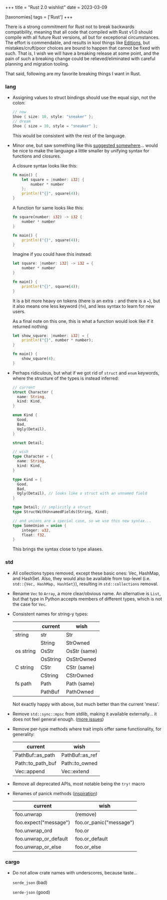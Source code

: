 +++
title = "Rust 2.0 wishlist"
date = 2023-03-09

[taxonomies]
tags = ['Rust']
+++

There is a strong commitment for Rust not to break backwards compatibility,
meaning that all code that compiled with Rust v1.0 should compile with all
future Rust versions, all but for exceptional circumstances.
The effort is commendable, and results in kool things like [Editions],
but mistakes/cruft/poor choices are bound to happen that cannot be fixed with such.
That is, I wish we will have a breaking release at some point,
and the pain of such a breaking change could be relieved/eliminated with
careful planning and migration tooling.

That said,
following are my favorite breaking things I want in Rust.

### lang

- Assigning values to struct bindings should use the equal sign, not
  the colon:

  ```rust
  // now
  Shoe { size: 10, style: "sneaker" };
  // dream
  Shoe { size = 10, style = "sneaker" };
  ```

  This would be consistent with the rest of the language.

- Minor one, but saw something like this [suggested somewhere]...
  would be nice to make the language a little smaller by unifying syntax for
  functions and closures.

  A closure syntax looks like this:

  ```rust
  fn main() {
      let square = |number: i32| {
          number * number
      };
      println!("{}", square(4));
  }
  ```

  A function for same looks like this:

  ```rust
  fn square(number: i32) -> i32 {
      number * number
  }

  fn main() {
      println!("{}", square(4));
  }
  ````

  Imagine if you could have this instead:

  ```rust
  let square: |number: i32| -> i32 = {
      number * number
  }

  fn main() {
      println!("{}", square(4));
  }
  ```

  It is a bit more heavy on tokens
  (there is an extra `:` and there is a `=`),
  but it also means one less keyword (`fn`),
  and less syntax to learn for new users.

  As a final note on this one,
  this is what a function would look like if it returned nothing:

  ```rust
  let show_square: |number: i32| = {
      println!("{}", number * number);
  }

  fn main() {
      show_square(4);
  }
  ```

- Perhaps ridiculous,
  but what if we got rid of `struct` and `enum` keywords,
  where the structure of the types is instead inferred:

  ```rust
  // current
  struct Character {
    name: String,
    kind: Kind,
  }

  enum Kind {
    Good,
    Bad,
    Ugly(Detail),
  }

  struct Detail;

  // wish
  type Character = {
    name: String,
    kind: Kind,
  }

  type Kind = {
    Good,
    Bad,
    Ugly(Detail), // looks like a struct with an unnamed field
  }

  type Detail; // implicitly a struct
  type StructWithUnnamedFields(String, Kind);

  // and unions are a special case, so we use this new syntax...
  type SomeUnion = union {
      integer: u32,
      float: f32,
  }
  ```

  This brings the syntax close to type aliases.

### std

- All collections types removed, except these basic ones: Vec,
  HashMap, and HashSet. Also, they would also be available from
  top-level (i.e. `std::{Vec, HashMap, HashSet}`), resulting in
  `std::collections` removal.

- Rename `Vec` to `Array`, a more clear/obvious name.
  An alternative is `List`,
  but that type in Python accepts members of different types,
  which is not the case for `Vec`.

- Consistent names for string-y types:

  |           | current  | wish          |
  |-----------|----------|---------------|
  | string    | str      | Str           |
  |           | String   | StrOwned      |
  | os string | OsStr    | OsStr (same)  |
  |           | OsString | OsStrOwned    |
  | C string  | CStr     | CStr (same)   |
  |           | CString  | CStrOwned     |
  | fs path   | Path     | Path (same)   |
  |           | PathBuf  | PathOwned     |


  Not exactly happy with above, but much better than the current 'mess'.

- Remove `std::sync::mpsc` from stdlib, making it available
  externally... it does not feel general enough. ([more issues])

- Remove per-type methods where trait impls offer same functionality,
  for generality:

  current | wish
  ---     | ---
  PathBuf::as_path | PathBuf::as_ref
  Path::to_path_buf | Path::to_owned
  Vec::append | Vec::extend

- Remove all deprecated APIs, most notable being the `try!` macro

- Renames of panick methods ([inspiration])

  current | wish
    ---   | ---
  foo.unwrap | (remove)
  foo.expect("message") | foo.or_panic("message")
  foo.unwrap_ord | foo.or
  foo.unwrap_or_default | foo.or_default
  foo.unwrap_or_else | foo.or_else

 ### cargo

- Do not allow crate names with underscores, because taste...

  `serde_json` (bad)

  `serde-json` (good)


[more issues]: https://github.com/rust-lang/rust/pull/42397#issuecomment-315867774
[Editions]: https://doc.rust-lang.org/edition-guide/editions
[suggested somewhere]: https://twitter.com/brundolfsmith/status/1610431400209158144
[inspiration]: https://github.com/rust-lang/rfcs/pull/3218#issuecomment-1010084722
